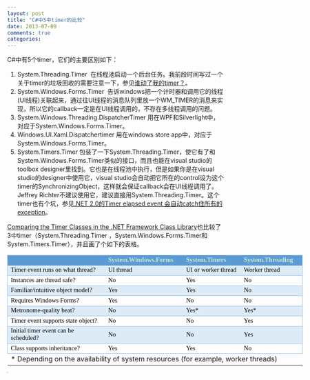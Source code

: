 ```yaml
---
layout: post
title: "C#中5中timer的比较"
date: 2013-07-09
comments: true
categories: 
---
```

<p>C#中有5个timer，它们的主要区别如下：</p>
<ol>
<li>System.Threading.Timer&nbsp; 在线程池启动一个后台任务。我前段时间写过一个关于timer的垃圾回收的需要注意一下，参见<a href="http://www.cnblogs.com/fresky/p/3145647.html">谁动了我的timer？</a>。</li>
<li>System.Windows.Forms.Timer&nbsp; 告诉windows把一个计时器和调用它的线程(UI线程)关联起来，通过往UI线程的消息队列里放一个WM_TIMER的消息来实现，所以它的callback一定是在UI线程调用的，不存在多线程调用的问题。</li>
<li>System.Windows.Threading.DispatcherTimer 用在WPF和Silverlight中，对应于System.Windows.Forms.Timer。</li>
<li>Windows.UI.Xaml.Dispatchertimer 用在windows store app中，对应于System.Windows.Forms.Timer。</li>
<li>System.Timers.Timer 包装了一下System.Threading.Timer，使它有了和System.Windows.Forms.Timer类似的接口，而且也能在visual studio的toolbox designer里找到。它也是在线程池中执行，但是如果你是在visual studio的designer中使用它，visual studio会自动把它所在的control设为这个timer的SynchronizingObject，这样就会保证callback会在UI线程调用了。Jeffrey Richter不建议使用它，建议直接用System.Threading.Timer。这个timer也有个坑，参见<a href="http://www.cnblogs.com/fresky/archive/2011/06/23/2088202.html">.NET 2.0的Timer elapsed event 会自动catch住所有的exception</a>。</li>
</ol>
<p><a href="http://msdn.microsoft.com/en-us/magazine/cc164015.aspx">Comparing the Timer Classes in the .NET Framework Class Library</a>也比较了3中timer（System.Threading.Timer ，System.Windows.Forms.Timer和System.Timers.Timer），并且画了个如下的表格。</p>
<table style="width: 686px;" border="0" cellspacing="0" cellpadding="0"><colgroup><col style="mso-width-source: userset; mso-width-alt: 9216; width: 189pt;" width="252" /> <col style="mso-width-source: userset; mso-width-alt: 6290; width: 129pt;" width="172" /> <col style="mso-width-source: userset; mso-width-alt: 4717; width: 97pt;" width="129" /> <col style="mso-width-source: userset; mso-width-alt: 4864; width: 100pt;" width="133" /> </colgroup>
<tbody>
<tr style="height: 15.0pt;">
<td id="th113923680000" class="xl65" style="height: 15.0pt; width: 189pt; font-size: 11.0pt; color: #cce8cf; font-weight: bold; text-decoration: none; text-underline-style: none; text-line-through: none; font-family: Calibri; border-top: .5pt solid #9BC2E6; border-right: none; border-bottom: .5pt solid #9BC2E6; border-left: .5pt solid #9BC2E6; background: #5B9BD5; mso-pattern: #5B9BD5 none;" width="252" height="20">&nbsp;</td>
<td id="th113923680001" class="xl65" style="width: 129pt; font-size: 11.0pt; color: #cce8cf; font-weight: bold; text-decoration: none; text-underline-style: none; text-line-through: none; font-family: Calibri; border-top: .5pt solid #9BC2E6; border-right: none; border-bottom: .5pt solid #9BC2E6; border-left: none; background: #5B9BD5; mso-pattern: #5B9BD5 none;" width="172">System.Windows.Forms</td>
<td id="th113923680002" class="xl65" style="width: 97pt; font-size: 11.0pt; color: #cce8cf; font-weight: bold; text-decoration: none; text-underline-style: none; text-line-through: none; font-family: Calibri; border-top: .5pt solid #9BC2E6; border-right: none; border-bottom: .5pt solid #9BC2E6; border-left: none; background: #5B9BD5; mso-pattern: #5B9BD5 none;" width="129">System.Timers</td>
<td id="th113923680003" class="xl65" style="width: 100pt; font-size: 11.0pt; color: #cce8cf; font-weight: bold; text-decoration: none; text-underline-style: none; text-line-through: none; font-family: Calibri; border-top: .5pt solid #9BC2E6; border-right: .5pt solid #9BC2E6; border-bottom: .5pt solid #9BC2E6; border-left: none; background: #5B9BD5; mso-pattern: #5B9BD5 none;" width="133">System.Threading</td>
</tr>
<tr style="height: 15.0pt;">
<td class="xl66" style="height: 15.0pt; width: 189pt; font-size: 11.0pt; color: black; font-weight: 400; text-decoration: none; text-underline-style: none; text-line-through: none; font-family: Calibri; border-top: .5pt solid #9BC2E6; border-right: none; border-bottom: .5pt solid #9BC2E6; border-left: .5pt solid #9BC2E6; background: #DDEBF7; mso-pattern: #DDEBF7 none;" width="252" height="20">Timer   event runs on what thread?</td>
<td class="xl66" style="width: 129pt; font-size: 11.0pt; color: black; font-weight: 400; text-decoration: none; text-underline-style: none; text-line-through: none; font-family: Calibri; border-top: .5pt solid #9BC2E6; border-right: none; border-bottom: .5pt solid #9BC2E6; border-left: none; background: #DDEBF7; mso-pattern: #DDEBF7 none;" width="172">UI thread</td>
<td class="xl66" style="width: 97pt; font-size: 11.0pt; color: black; font-weight: 400; text-decoration: none; text-underline-style: none; text-line-through: none; font-family: Calibri; border-top: .5pt solid #9BC2E6; border-right: none; border-bottom: .5pt solid #9BC2E6; border-left: none; background: #DDEBF7; mso-pattern: #DDEBF7 none;" width="129">UI or worker thread</td>
<td class="xl66" style="width: 100pt; font-size: 11.0pt; color: black; font-weight: 400; text-decoration: none; text-underline-style: none; text-line-through: none; font-family: Calibri; border-top: .5pt solid #9BC2E6; border-right: .5pt solid #9BC2E6; border-bottom: .5pt solid #9BC2E6; border-left: none; background: #DDEBF7; mso-pattern: #DDEBF7 none;" width="133">Worker thread</td>
</tr>
<tr style="height: 15.0pt;">
<td class="xl66" style="height: 15.0pt; width: 189pt; font-size: 11.0pt; color: black; font-weight: 400; text-decoration: none; text-underline-style: none; text-line-through: none; font-family: Calibri; border-top: .5pt solid #9BC2E6; border-right: none; border-bottom: .5pt solid #9BC2E6; border-left: .5pt solid #9BC2E6;" width="252" height="20">Instances are thread safe?</td>
<td class="xl66" style="width: 129pt; font-size: 11.0pt; color: black; font-weight: 400; text-decoration: none; text-underline-style: none; text-line-through: none; font-family: Calibri; border-top: .5pt solid #9BC2E6; border-right: none; border-bottom: .5pt solid #9BC2E6; border-left: none;" width="172">No</td>
<td class="xl66" style="width: 97pt; font-size: 11.0pt; color: black; font-weight: 400; text-decoration: none; text-underline-style: none; text-line-through: none; font-family: Calibri; border-top: .5pt solid #9BC2E6; border-right: none; border-bottom: .5pt solid #9BC2E6; border-left: none;" width="129">Yes</td>
<td class="xl66" style="width: 100pt; font-size: 11.0pt; color: black; font-weight: 400; text-decoration: none; text-underline-style: none; text-line-through: none; font-family: Calibri; border-top: .5pt solid #9BC2E6; border-right: .5pt solid #9BC2E6; border-bottom: .5pt solid #9BC2E6; border-left: none;" width="133">No</td>
</tr>
<tr style="height: 15.0pt;">
<td class="xl66" style="height: 15.0pt; width: 189pt; font-size: 11.0pt; color: black; font-weight: 400; text-decoration: none; text-underline-style: none; text-line-through: none; font-family: Calibri; border-top: .5pt solid #9BC2E6; border-right: none; border-bottom: .5pt solid #9BC2E6; border-left: .5pt solid #9BC2E6; background: #DDEBF7; mso-pattern: #DDEBF7 none;" width="252" height="20">Familiar/intuitive   object model?</td>
<td class="xl66" style="width: 129pt; font-size: 11.0pt; color: black; font-weight: 400; text-decoration: none; text-underline-style: none; text-line-through: none; font-family: Calibri; border-top: .5pt solid #9BC2E6; border-right: none; border-bottom: .5pt solid #9BC2E6; border-left: none; background: #DDEBF7; mso-pattern: #DDEBF7 none;" width="172">Yes</td>
<td class="xl66" style="width: 97pt; font-size: 11.0pt; color: black; font-weight: 400; text-decoration: none; text-underline-style: none; text-line-through: none; font-family: Calibri; border-top: .5pt solid #9BC2E6; border-right: none; border-bottom: .5pt solid #9BC2E6; border-left: none; background: #DDEBF7; mso-pattern: #DDEBF7 none;" width="129">Yes</td>
<td class="xl66" style="width: 100pt; font-size: 11.0pt; color: black; font-weight: 400; text-decoration: none; text-underline-style: none; text-line-through: none; font-family: Calibri; border-top: .5pt solid #9BC2E6; border-right: .5pt solid #9BC2E6; border-bottom: .5pt solid #9BC2E6; border-left: none; background: #DDEBF7; mso-pattern: #DDEBF7 none;" width="133">No</td>
</tr>
<tr style="height: 15.0pt;">
<td class="xl66" style="height: 15.0pt; width: 189pt; font-size: 11.0pt; color: black; font-weight: 400; text-decoration: none; text-underline-style: none; text-line-through: none; font-family: Calibri; border-top: .5pt solid #9BC2E6; border-right: none; border-bottom: .5pt solid #9BC2E6; border-left: .5pt solid #9BC2E6;" width="252" height="20">Requires Windows Forms?</td>
<td class="xl66" style="width: 129pt; font-size: 11.0pt; color: black; font-weight: 400; text-decoration: none; text-underline-style: none; text-line-through: none; font-family: Calibri; border-top: .5pt solid #9BC2E6; border-right: none; border-bottom: .5pt solid #9BC2E6; border-left: none;" width="172">Yes</td>
<td class="xl66" style="width: 97pt; font-size: 11.0pt; color: black; font-weight: 400; text-decoration: none; text-underline-style: none; text-line-through: none; font-family: Calibri; border-top: .5pt solid #9BC2E6; border-right: none; border-bottom: .5pt solid #9BC2E6; border-left: none;" width="129">No</td>
<td class="xl66" style="width: 100pt; font-size: 11.0pt; color: black; font-weight: 400; text-decoration: none; text-underline-style: none; text-line-through: none; font-family: Calibri; border-top: .5pt solid #9BC2E6; border-right: .5pt solid #9BC2E6; border-bottom: .5pt solid #9BC2E6; border-left: none;" width="133">No</td>
</tr>
<tr style="height: 15.0pt;">
<td class="xl66" style="height: 15.0pt; width: 189pt; font-size: 11.0pt; color: black; font-weight: 400; text-decoration: none; text-underline-style: none; text-line-through: none; font-family: Calibri; border-top: .5pt solid #9BC2E6; border-right: none; border-bottom: .5pt solid #9BC2E6; border-left: .5pt solid #9BC2E6; background: #DDEBF7; mso-pattern: #DDEBF7 none;" width="252" height="20">Metronome-quality   beat?</td>
<td class="xl66" style="width: 129pt; font-size: 11.0pt; color: black; font-weight: 400; text-decoration: none; text-underline-style: none; text-line-through: none; font-family: Calibri; border-top: .5pt solid #9BC2E6; border-right: none; border-bottom: .5pt solid #9BC2E6; border-left: none; background: #DDEBF7; mso-pattern: #DDEBF7 none;" width="172">No</td>
<td class="xl66" style="width: 97pt; font-size: 11.0pt; color: black; font-weight: 400; text-decoration: none; text-underline-style: none; text-line-through: none; font-family: Calibri; border-top: .5pt solid #9BC2E6; border-right: none; border-bottom: .5pt solid #9BC2E6; border-left: none; background: #DDEBF7; mso-pattern: #DDEBF7 none;" width="129">Yes*</td>
<td class="xl66" style="width: 100pt; font-size: 11.0pt; color: black; font-weight: 400; text-decoration: none; text-underline-style: none; text-line-through: none; font-family: Calibri; border-top: .5pt solid #9BC2E6; border-right: .5pt solid #9BC2E6; border-bottom: .5pt solid #9BC2E6; border-left: none; background: #DDEBF7; mso-pattern: #DDEBF7 none;" width="133">Yes*</td>
</tr>
<tr style="height: 15.0pt;">
<td class="xl66" style="height: 15.0pt; width: 189pt; font-size: 11.0pt; color: black; font-weight: 400; text-decoration: none; text-underline-style: none; text-line-through: none; font-family: Calibri; border-top: .5pt solid #9BC2E6; border-right: none; border-bottom: .5pt solid #9BC2E6; border-left: .5pt solid #9BC2E6;" width="252" height="20">Timer event supports state object?</td>
<td class="xl66" style="width: 129pt; font-size: 11.0pt; color: black; font-weight: 400; text-decoration: none; text-underline-style: none; text-line-through: none; font-family: Calibri; border-top: .5pt solid #9BC2E6; border-right: none; border-bottom: .5pt solid #9BC2E6; border-left: none;" width="172">No</td>
<td class="xl66" style="width: 97pt; font-size: 11.0pt; color: black; font-weight: 400; text-decoration: none; text-underline-style: none; text-line-through: none; font-family: Calibri; border-top: .5pt solid #9BC2E6; border-right: none; border-bottom: .5pt solid #9BC2E6; border-left: none;" width="129">No</td>
<td class="xl66" style="width: 100pt; font-size: 11.0pt; color: black; font-weight: 400; text-decoration: none; text-underline-style: none; text-line-through: none; font-family: Calibri; border-top: .5pt solid #9BC2E6; border-right: .5pt solid #9BC2E6; border-bottom: .5pt solid #9BC2E6; border-left: none;" width="133">Yes</td>
</tr>
<tr style="height: 15.0pt;">
<td class="xl66" style="height: 15.0pt; width: 189pt; font-size: 11.0pt; color: black; font-weight: 400; text-decoration: none; text-underline-style: none; text-line-through: none; font-family: Calibri; border-top: .5pt solid #9BC2E6; border-right: none; border-bottom: .5pt solid #9BC2E6; border-left: .5pt solid #9BC2E6; background: #DDEBF7; mso-pattern: #DDEBF7 none;" width="252" height="20">Initial   timer event can be scheduled?</td>
<td class="xl66" style="width: 129pt; font-size: 11.0pt; color: black; font-weight: 400; text-decoration: none; text-underline-style: none; text-line-through: none; font-family: Calibri; border-top: .5pt solid #9BC2E6; border-right: none; border-bottom: .5pt solid #9BC2E6; border-left: none; background: #DDEBF7; mso-pattern: #DDEBF7 none;" width="172">No</td>
<td class="xl66" style="width: 97pt; font-size: 11.0pt; color: black; font-weight: 400; text-decoration: none; text-underline-style: none; text-line-through: none; font-family: Calibri; border-top: .5pt solid #9BC2E6; border-right: none; border-bottom: .5pt solid #9BC2E6; border-left: none; background: #DDEBF7; mso-pattern: #DDEBF7 none;" width="129">No</td>
<td class="xl66" style="width: 100pt; font-size: 11.0pt; color: black; font-weight: 400; text-decoration: none; text-underline-style: none; text-line-through: none; font-family: Calibri; border-top: .5pt solid #9BC2E6; border-right: .5pt solid #9BC2E6; border-bottom: .5pt solid #9BC2E6; border-left: none; background: #DDEBF7; mso-pattern: #DDEBF7 none;" width="133">Yes</td>
</tr>
<tr style="height: 15.0pt;">
<td class="xl66" style="height: 15.0pt; width: 189pt; font-size: 11.0pt; color: black; font-weight: 400; text-decoration: none; text-underline-style: none; text-line-through: none; font-family: Calibri; border-top: .5pt solid #9BC2E6; border-right: none; border-bottom: .5pt solid #9BC2E6; border-left: .5pt solid #9BC2E6;" width="252" height="20">Class supports inheritance?</td>
<td class="xl66" style="width: 129pt; font-size: 11.0pt; color: black; font-weight: 400; text-decoration: none; text-underline-style: none; text-line-through: none; font-family: Calibri; border-top: .5pt solid #9BC2E6; border-right: none; border-bottom: .5pt solid #9BC2E6; border-left: none;" width="172">Yes</td>
<td class="xl66" style="width: 97pt; font-size: 11.0pt; color: black; font-weight: 400; text-decoration: none; text-underline-style: none; text-line-through: none; font-family: Calibri; border-top: .5pt solid #9BC2E6; border-right: none; border-bottom: .5pt solid #9BC2E6; border-left: none;" width="129">Yes</td>
<td class="xl66" style="width: 100pt; font-size: 11.0pt; color: black; font-weight: 400; text-decoration: none; text-underline-style: none; text-line-through: none; font-family: Calibri; border-top: .5pt solid #9BC2E6; border-right: .5pt solid #9BC2E6; border-bottom: .5pt solid #9BC2E6; border-left: none;" width="133">No</td>
</tr>
<tr style="height: 15.0pt;">
<td class="xl66" style="height: 15.0pt; width: 515pt;" colspan="4" width="686" height="20">* Depending on the availability of system resources   (for example, worker threads)</td>
</tr>
</tbody>
</table>
<table style="width: 1px; height: 1px;" border="0" cellspacing="0" cellpadding="0">
<tbody>
<tr style="height: 15.0pt;">
<td class="xl66" style="height: 15.0pt; width: 495pt;" colspan="4" width="660" height="20">&nbsp;</td>
</tr>
</tbody>
</table>